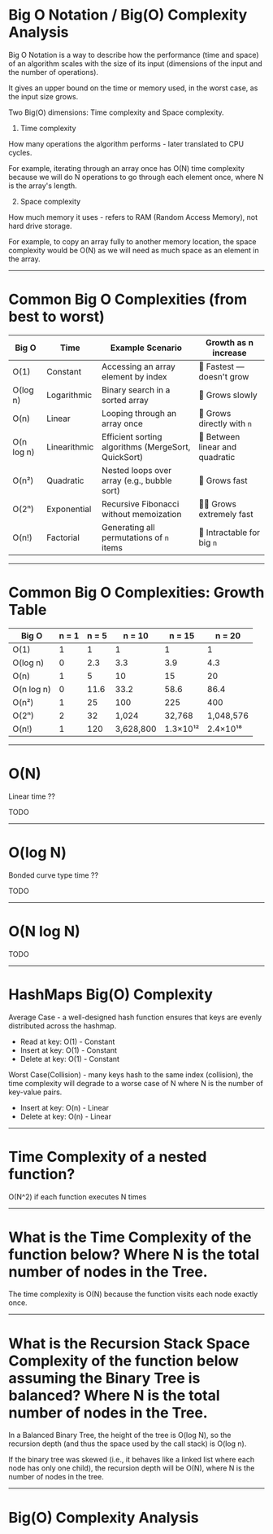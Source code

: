 

# Big O Notation / Big(O) Complexity Analysis

Big O Notation is a way to describe how the performance (time and space) of an algorithm scales with the size of its input (dimensions of the input and the number of operations).

It gives an upper bound on the time or memory used, in the worst case, as the input size grows.

Two Big(O) dimensions: Time complexity and Space complexity.

1. Time complexity 

How many operations the algorithm performs - later translated to CPU cycles.

For example, iterating through an array once has O(N) time complexity because we will do N operations to go through each element once, where N is the array's length.

2. Space complexity

How much memory it uses - refers to RAM (Random Access Memory), not hard drive storage.

For example, to copy an array fully to another memory location, the space complexity would be O(N) as we will need as much space as an element in the array.

-------------------------------------------------------

# Common Big O Complexities (from best to worst)

| Big O          | Time          | Example Scenario                                    |   Growth as n increase
| -------------- | ------------- | --------------------------------------------------- | ------------------------------- |
| O(1)           | Constant      | Accessing an array element by index                 | 🔹 Fastest — doesn't grow       |
| O(log n)       | Logarithmic   | Binary search in a sorted array                     | 🔸 Grows slowly                 |
| O(n)           | Linear        | Looping through an array once                       | 🔹 Grows directly with `n`      |
| O(n log n)     | Linearithmic  | Efficient sorting algorithms (MergeSort, QuickSort) | 🔸 Between linear and quadratic |
| O(n²)          | Quadratic     | Nested loops over array (e.g., bubble sort)         | 🔺 Grows fast                   |
| O(2ⁿ)          | Exponential   | Recursive Fibonacci without memoization             | 🔺🔺 Grows extremely fast       |
| O(n!)          | Factorial     | Generating all permutations of `n` items            | 🚨 Intractable for big `n`      |

-------------------------------------------------------

# Common Big O Complexities: Growth Table

| Big O      | n = 1 | n = 5  | n = 10    | n = 15     | n = 20    |
| ---------- | ----- | ------ | --------- | ---------- | --------- |
| O(1)       | 1     | 1      | 1         | 1          | 1         |
| O(log n)   | 0     | 2.3    | 3.3       | 3.9        | 4.3       |
| O(n)       | 1     | 5      | 10        | 15         | 20        |
| O(n log n) | 0     | 11.6   | 33.2      | 58.6       | 86.4      |
| O(n²)      | 1     | 25     | 100       | 225        | 400       |
| O(2ⁿ)      | 2     | 32     | 1,024     | 32,768     | 1,048,576 |
| O(n!)      | 1     | 120    | 3,628,800 | 1.3×10¹²   | 2.4×10¹⁸  |

-------------------------------------------------------

# O(N)

Linear time ??

TODO

-------------------------------------------------------

# O(log N)

Bonded curve type time ??

TODO

-------------------------------------------------------

# O(N log N)

TODO

-------------------------------------------------------

# HashMaps Big(O) Complexity

Average Case - a well-designed hash function ensures that keys are evenly distributed across the hashmap.
 - Read at key: O(1) - Constant
 - Insert at key: O(1) - Constant
 - Delete at key: O(1) - Constant

Worst Case(Collision) - many keys hash to the same index (collision), the time complexity will degrade to a worse case of N where N is the number of key-value pairs.
 - Insert at key: O(n) - Linear
 - Delete at key: O(n) - Linear
  
-------------------------------------------------------

# Time Complexity of a nested function?

O(N^2) if each function executes N times

-------------------------------------------------------

# What is the Time Complexity of the function below? Where N is the total number of nodes in the Tree.

The time complexity is O(N) because the function visits each node exactly once.

-------------------------------------------------------

# What is the Recursion Stack Space Complexity of the function below assuming the Binary Tree is balanced? Where N is the total number of nodes in the Tree.

In a Balanced Binary Tree, the height of the tree is O(log N), so the recursion depth (and thus the space used by the call stack) is O(log n).

If the binary tree was skewed (i.e., it behaves like a linked list where each node has only one child), the recursion depth will be O(N), where N is the number of nodes in the tree.

-------------------------------------------------------

# Big(O) Complexity Analysis








